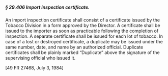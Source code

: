##### § 29.406 Import inspection certificate. #####

An import inspection certificate shall consist of a certificate issued by the Tobacco Division in a form approved by the Director. A certificate shall be issued to the importer as soon as practicable following the completion of inspection. A separate certificate shall be issued for each lot of tobacco. In case of a lost or destroyed certificate, a duplicate may be issued under the same number, date, and name by an authorized official. Duplicate certificates shall be plainly marked “Duplicate” above the signature of the supervising official who issued it.

[49 FR 27468, July 3, 1984]